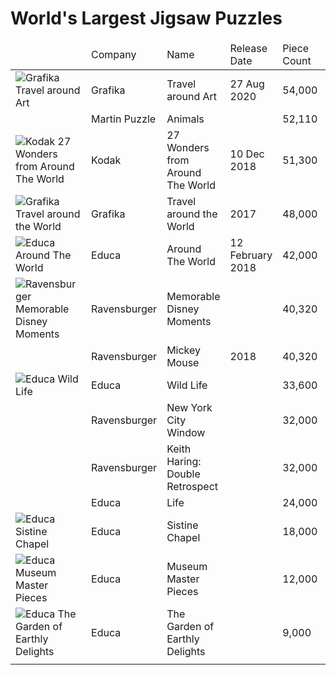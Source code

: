 <html>
<head>
  <title>World's Largest Jigsaw Puzzles</title>
  <style>
    td.name {width:150px}
  </style>
</head>
<body>

<h1>World's Largest Jigsaw Puzzles</h1>


<table>
  <thead>
  <tr>
      <td></td>
      <td>Company</td>
      <td class="name">Name</td>
      <td>Release Date</td>
      <td>Piece Count</td>
  </tr>
  </thead>
  <tbody>
  <tr>
      <td><img src="https://www.grafika-puzzle.com/images/visuel-record-540006uk.jpg" alt="Grafika Travel around Art" /></td>
      <td>Grafika</td>
      <td>Travel around Art</td>      
      <td>27 Aug 2020</td>
      <td>54,000</td>
  </tr>
  <tr>
      <td><img src="https://www.mcprint.eu/www/images/puzzle-50000-pieces.png" alt="" /></td>
      <td>Martin Puzzle</td>
      <td>Animals</td>      
      <td></td>
      <td>52,110</td>
  </tr>
  <tr>
      <td><img src="https://m.media-amazon.com/images/I/81kT6Jk1rfL.jpg" alt="Kodak 27 Wonders from Around The World" /></td>
      <td>Kodak</td>
      <td>27 Wonders from Around The World</td>      
      <td>10 Dec 2018</td>
      <td>51,300</td>
  </tr>
  <tr>
      <td><img src="https://www.grafika-puzzle.com/images/visuel-record-uk.jpg" alt="Grafika Travel around the World" /></td>  
      <td>Grafika</td>
      <td>Travel around the World</td>    
      <td>2017</td>
      <td>48,000</td>
  </tr>
  <tr>
      <td><img src="https://www.educaborras.com/wp-content/uploads/2021/01/17570_01_med.jpg" alt="Educa Around The World" /></td>   
      <td>Educa</td>
      <td>Around The World</td>   
      <td>12 February 2018</td>
      <td>42,000</td>
  </tr>
  <tr>
      <td><img src="https://cdn.ravensburger.de/images/produktseiten/1024/17826_1.jpg" alt="Ravensburger Memorable Disney Moments" /></td>
      <td>Ravensburger</td>
      <td>Memorable Disney Moments</td>
      <td></td>
      <td>40,320</td>
  </tr>
  <tr>
      <td><img src="" alt="" /></td> 
      <td>Ravensburger</td>
      <td>Mickey Mouse</td>     
      <td>2018</td>
      <td>40,320</td>
  </tr>
  <tr>
      <td><img src="https://www.educaborras.com/wp-content/uploads/2021/01/16066_01_med.jpg" alt="Educa Wild Life" /></td>
      <td>Educa</td>
      <td>Wild Life</td>      
      <td></td>
      <td>33,600</td>
  </tr>
  <tr>
      <td><img src="" alt="" /></td>
      <td>Ravensburger</td>
      <td>New York City Window</td>      
      <td></td>
      <td>32,000</td>
  </tr>
  <tr>
      <td><img src="" alt="" /></td>
      <td>Ravensburger</td>
      <td>Keith Haring: Double Retrospect</td>      
      <td></td>
      <td>32,000</td>
  </tr>
  <tr>
      <td><img src="" alt="" /></td>    
      <td>Educa</td> 
      <td>Life</td> 
      <td></td>
      <td>24,000</td>
  </tr>
  <tr>
      <td><img src="https://www.educaborras.com/wp-content/uploads/2021/01/16065_01_med.jpg" alt="Educa Sistine Chapel" /></td>
      <td>Educa</td>
      <td>Sistine Chapel</td>      
      <td></td>
      <td>18,000</td>
  </tr>
  <tr>
      <td><img src="https://images-na.ssl-images-amazon.com/images/I/81050MnkOhL._AC_SX355_.jpg" alt="Educa Museum Master Pieces" /></td>
      <td>Educa</td>
      <td>Museum Master Pieces</td>      
      <td></td>
      <td>12,000</td>
  </tr>
  <tr>
      <td><img src="https://www.educaborras.com/wp-content/uploads/2021/01/14831_01_med.jpg" alt="Educa The Garden of Earthly Delights" /></td>
      <td>Educa</td>
      <td>The Garden of Earthly Delights</td>
      <td></td>
      <td>9,000</td>
  </tr>
  <tr>
      <td><img src="" alt="" /></td>
      <td></td>      
      <td></td>
      <td></td>
      <td></td>
      <td></td>
      <td></td>
      <td></td>
      <td></td>
  </tr>
  </tbody>
</table>

</body>
</html>

